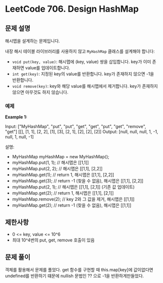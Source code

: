 # LeetCode 706. Design HashMap

## 문제 설명

해시맵을 설계하는 문제입니다.

내장 해시 테이블 라이브러리를 사용하지 않고 `MyHashMap` 클래스를 설계해야 합니다:

- `void put(key, value)`: 해시맵에 (key, value) 쌍을 삽입합니다. key가 이미 존재하면 value를 업데이트합니다.
- `int get(key)`: 지정된 key의 value를 반환합니다. key가 존재하지 않으면 -1을 반환합니다.
- `void remove(key)`: key와 해당 value를 해시맵에서 제거합니다. key가 존재하지 않으면 아무것도 하지 않습니다.

### 예제

**Example 1:**

Input: ["MyHashMap", "put", "put", "get", "get", "put", "get", "remove", "get"] [[], [1, 1], [2, 2], [1], [3], [2, 1], [2], [2], [2]]
Output: [null, null, null, 1, -1, null, 1, null, -1]

설명:

- MyHashMap myHashMap = new MyHashMap();
- myHashMap.put(1, 1); // 해시맵은 [[1,1]]
- myHashMap.put(2, 2); // 해시맵은 [[1,1], [2,2]]
- myHashMap.get(1); // return 1, 해시맵은 [[1,1], [2,2]]
- myHashMap.get(3); // return -1 (찾을 수 없음), 해시맵은 [[1,1], [2,2]]
- myHashMap.put(2, 1); // 해시맵은 [[1,1], [2,1]] (기존 값 업데이트)
- myHashMap.get(2); // return 1, 해시맵은 [[1,1], [2,1]]
- myHashMap.remove(2); // key 2와 그 값을 제거, 해시맵은 [[1,1]]
- myHashMap.get(2); // return -1 (찾을 수 없음), 해시맵은 [[1,1]]

## 제한사항

- 0 <= key, value <= 10^6
- 최대 10^4번의 put, get, remove 호출이 있음

## 문제 풀이

객체를 활용해서 문제를 풀었다.
get 함수를 구현할 때 this.map[key]에 값이없다면 undefined를 반환하기 떄문에 nullish 문법인 ?? 으로 -1을 반환하게만들었다.

